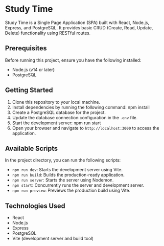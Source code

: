 # Study Time

Study Time is a Single Page Application (SPA) built with React, Node.js, Express, and PostgreSQL. It provides basic CRUD (Create, Read, Update, Delete) functionality using RESTful routes.

## Prerequisites

Before running this project, ensure you have the following installed:

- Node.js (v14 or later)
- PostgreSQL

## Getting Started

1. Clone this repository to your local machine.
2. Install dependencies by running the following command:
    npm install
3. Create a PostgreSQL database for the project.
4. Update the database connection configuration in the `.env` file.
5. Start the development server:
    npm run start
6. Open your browser and navigate to `http://localhost:3000` to access the application.

## Available Scripts

In the project directory, you can run the following scripts:

- `npm run dev`: Starts the development server using Vite.
- `npm run build`: Builds the production-ready application.
- `npm run server`: Starts the server using Nodemon.
- `npm start`: Concurrently runs the server and development server.
- `npm run preview`: Previews the production build using Vite.

## Technologies Used

- React
- Node.js
- Express
- PostgreSQL
- Vite (development server and build tool)